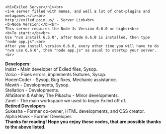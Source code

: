 ```
<h1>Exiled Server</h1><br>
<i>A server filled with memes, and well a lot of chat-plugins and metagames.</i><br>
http://exiled.psim.us/ - Server Link<br>
<b>Node Version:</b><br>
This server requires the Node Js Version 6.6.0 or higher<br>
<b>To start:</b><br>
Use "nvm install 6.6.0", after Node 6.6.0 is installed, then type "node app.js".<br>
After you install version 6.6.0, every other time you will have to do "nvm use 6.6.0", then "node app.js" as usual to startup your server.<br>
```
<b>Developers:</b><br>
Insist - Main developer of Exiled files, Sysop.<br>
Volco - Fixes errors, implements features, Sysop.<br>
HoeenCoder - Sysop, Bug fixes, Mechanic assistance.<br>
Mewth - Developments, Sysop.<br>
Stellation - Developments.<br>
AlfaStorm & Ashley The Pikachu - Minor developments.<br>
Zarel - The main workspace we used to begin Exiled off of.<br>
<b>Retired Developers</b><br>
Sukesha - Former co-owner, HTML developments, and CSS creator.<br>
Alpha Hawk - Former Developer.<br>
<b>Thanks for reading!  Hope you enjoy these codes, that are possible thanks to the above listed.</b>

